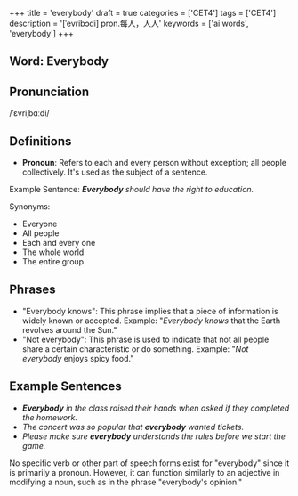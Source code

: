 +++
title = 'everybody'
draft = true
categories = ['CET4']
tags = ['CET4']
description = '[ˈevribɔdi] pron.每人，人人'
keywords = ['ai words', 'everybody']
+++

## Word: Everybody

## Pronunciation
/ˈɛvriˌbɑːdi/

## Definitions
- **Pronoun**: Refers to each and every person without exception; all people collectively. It's used as the subject of a sentence.

Example Sentence: _**Everybody** should have the right to education._

Synonyms:
- Everyone
- All people
- Each and every one
- The whole world
- The entire group

## Phrases
- "Everybody knows": This phrase implies that a piece of information is widely known or accepted. Example: "_Everybody knows_ that the Earth revolves around the Sun."
- "Not everybody": This phrase is used to indicate that not all people share a certain characteristic or do something. Example: "_Not everybody_ enjoys spicy food."
  
## Example Sentences
- _**Everybody** in the class raised their hands when asked if they completed the homework._
- _The concert was so popular that **everybody** wanted tickets._
- _Please make sure **everybody** understands the rules before we start the game._

No specific verb or other part of speech forms exist for "everybody" since it is primarily a pronoun. However, it can function similarly to an adjective in modifying a noun, such as in the phrase "everybody's opinion."

